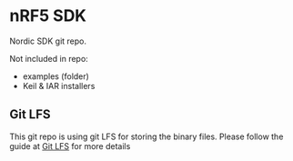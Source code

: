 # nRF5 SDK

Nordic SDK git repo.

Not included in repo:

- examples (folder)
- Keil & IAR installers

## Git LFS

This git repo is using git LFS for storing the binary files.
Please follow the guide at [Git LFS](https://www.atlassian.com/git/tutorials/git-lfs) for more details

